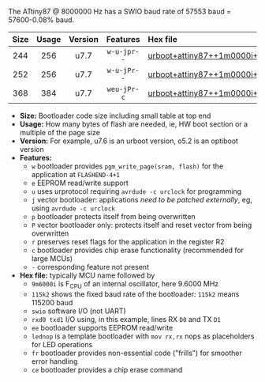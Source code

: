 The ATtiny87 @ 8000000 Hz has a SWIO baud rate of 57553 baud = 57600-0.08% baud.

|Size|Usage|Version|Features|Hex file|
|:-:|:-:|:-:|:-:|:--|
|244|256|u7.7|`w-u-jpr--`|[urboot+attiny87++1m0000i++++7k2_swio_rxa0_txa1_lednop.hex](https://raw.githubusercontent.com/stefanrueger/urboot.hex/main/mcus/attiny87/internal_oscillator/fint++1m0000_Hz/br++++7k2_bps/urboot+attiny87++1m0000i++++7k2_swio_rxa0_txa1_lednop.hex)|
|252|256|u7.7|`w-u-jPr--`|[urboot+attiny87++1m0000i++++7k2_swio_rxa0_txa1.hex](https://raw.githubusercontent.com/stefanrueger/urboot.hex/main/mcus/attiny87/internal_oscillator/fint++1m0000_Hz/br++++7k2_bps/urboot+attiny87++1m0000i++++7k2_swio_rxa0_txa1.hex)|
|368|384|u7.7|`weu-jPr-c`|[urboot+attiny87++1m0000i++++7k2_swio_rxa0_txa1_ee_lednop_fr_ce.hex](https://raw.githubusercontent.com/stefanrueger/urboot.hex/main/mcus/attiny87/internal_oscillator/fint++1m0000_Hz/br++++7k2_bps/urboot+attiny87++1m0000i++++7k2_swio_rxa0_txa1_ee_lednop_fr_ce.hex)|

- **Size:** Bootloader code size including small table at top end
- **Usage:** How many bytes of flash are needed, ie, HW boot section or a multiple of the page size
- **Version:** For example, u7.6 is an urboot version, o5.2 is an optiboot version
- **Features:**
  + `w` bootloader provides `pgm_write_page(sram, flash)` for the application at `FLASHEND-4+1`
  + `e` EEPROM read/write support
  + `u` uses urprotocol requiring `avrdude -c urclock` for programming
  + `j` vector bootloader: applications *need to be patched externally*, eg, using `avrdude -c urclock`
  + `p` bootloader protects itself from being overwritten
  + `P` vector bootloader only: protects itself and reset vector from being overwritten
  + `r` preserves reset flags for the application in the register R2
  + `c` bootloader provides chip erase functionality (recommended for large MCUs)
  + `-` corresponding feature not present
- **Hex file:** typically MCU name followed by
  + `9m6000i` is F<sub>CPU</sub> of an internal oscillator, here 9.6000 MHz
  + `115k2` shows the fixed baud rate of the bootloader: `115k2` means 115200 baud
  + `swio` software I/O (not UART)
  + `rxd0 txd1` I/O using, in this example, lines RX `D0` and TX `D1`
  + `ee` bootloader supports EEPROM read/write
  + `lednop` is a template bootloader with `mov rx,rx` nops as placeholders for LED operations
  + `fr` bootloader provides non-essential code ("frills") for smoother error handling
  + `ce` bootloader provides a chip erase command
